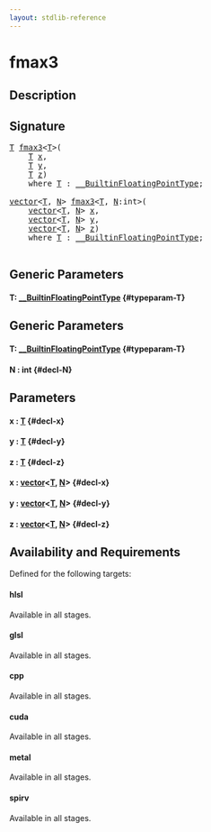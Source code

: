 ```yaml
---
layout: stdlib-reference
---
```


# fmax3

## Description





## Signature 

<pre>
<a href="/stdlib-reference/global-decls/fmax3#typeparam-T" class="code_type">T</a> <a href="/stdlib-reference/global-decls/fmax3">fmax3</a>&lt;<a href="/stdlib-reference/global-decls/fmax3#typeparam-T" class="code_type">T</a>&gt;(
    <a href="/stdlib-reference/global-decls/fmax3#typeparam-T" class="code_type">T</a> <a href="/stdlib-reference/global-decls/fmax3#decl-x" class="code_param">x</a>,
    <a href="/stdlib-reference/global-decls/fmax3#typeparam-T" class="code_type">T</a> <a href="/stdlib-reference/global-decls/fmax3#decl-y" class="code_param">y</a>,
    <a href="/stdlib-reference/global-decls/fmax3#typeparam-T" class="code_type">T</a> <a href="/stdlib-reference/global-decls/fmax3#decl-z" class="code_param">z</a>)
    <span class='code_keyword'>where</span> <a href="/stdlib-reference/global-decls/fmax3#typeparam-T" class="code_type">T</a> : <a href="/stdlib-reference/interfaces/BuiltinFloatingPointType/index">__BuiltinFloatingPointType</a>;

<a href="/stdlib-reference/types/vector/index">vector</a>&lt;<a href="/stdlib-reference/types/vector/index#typeparam-T" class="code_type">T</a>, <a href="/stdlib-reference/types/vector/index#decl-N" class="code_var">N</a>&gt; <a href="/stdlib-reference/global-decls/fmax3">fmax3</a>&lt;<a href="/stdlib-reference/global-decls/fmax3#typeparam-T" class="code_type">T</a>, <a href="/stdlib-reference/global-decls/fmax3#decl-N" class="code_var">N</a>:<span class="code_keyword">int</span>&gt;(
    <a href="/stdlib-reference/types/vector/index">vector</a>&lt;<a href="/stdlib-reference/types/vector/index#typeparam-T" class="code_type">T</a>, <a href="/stdlib-reference/types/vector/index#decl-N" class="code_var">N</a>&gt; <a href="/stdlib-reference/global-decls/fmax3#decl-x" class="code_param">x</a>,
    <a href="/stdlib-reference/types/vector/index">vector</a>&lt;<a href="/stdlib-reference/types/vector/index#typeparam-T" class="code_type">T</a>, <a href="/stdlib-reference/types/vector/index#decl-N" class="code_var">N</a>&gt; <a href="/stdlib-reference/global-decls/fmax3#decl-y" class="code_param">y</a>,
    <a href="/stdlib-reference/types/vector/index">vector</a>&lt;<a href="/stdlib-reference/types/vector/index#typeparam-T" class="code_type">T</a>, <a href="/stdlib-reference/types/vector/index#decl-N" class="code_var">N</a>&gt; <a href="/stdlib-reference/global-decls/fmax3#decl-z" class="code_param">z</a>)
    <span class='code_keyword'>where</span> <a href="/stdlib-reference/global-decls/fmax3#typeparam-T" class="code_type">T</a> : <a href="/stdlib-reference/interfaces/BuiltinFloatingPointType/index">__BuiltinFloatingPointType</a>;

</pre>

## Generic Parameters

#### T: [\_\_BuiltinFloatingPointType](/stdlib-reference/interfaces/BuiltinFloatingPointType/index) {#typeparam-T}

## Generic Parameters

#### T: [\_\_BuiltinFloatingPointType](/stdlib-reference/interfaces/BuiltinFloatingPointType/index) {#typeparam-T}
#### N  : int {#decl-N}

## Parameters

#### x  : [T](/stdlib-reference/global-decls/fmax3#typeparam-T) {#decl-x}
#### y  : [T](/stdlib-reference/global-decls/fmax3#typeparam-T) {#decl-y}
#### z  : [T](/stdlib-reference/global-decls/fmax3#typeparam-T) {#decl-z}
#### x  : [vector](/stdlib-reference/types/vector/index)\<[T](/stdlib-reference/types/vector/index#typeparam-T), [N](/stdlib-reference/types/vector/index#decl-N)\> {#decl-x}
#### y  : [vector](/stdlib-reference/types/vector/index)\<[T](/stdlib-reference/types/vector/index#typeparam-T), [N](/stdlib-reference/types/vector/index#decl-N)\> {#decl-y}
#### z  : [vector](/stdlib-reference/types/vector/index)\<[T](/stdlib-reference/types/vector/index#typeparam-T), [N](/stdlib-reference/types/vector/index#decl-N)\> {#decl-z}

## Availability and Requirements

Defined for the following targets:

#### hlsl
Available in all stages.

#### glsl
Available in all stages.

#### cpp
Available in all stages.

#### cuda
Available in all stages.

#### metal
Available in all stages.

#### spirv
Available in all stages.



